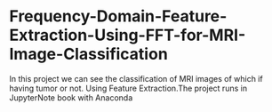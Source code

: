 # Frequency-Domain-Feature-Extraction-Using-FFT-for-MRI-Image-Classification
In this project we can see the classification of MRI images of which if having tumor or not.
Using Feature Extraction.The project runs in JupyterNote book with Anaconda 


